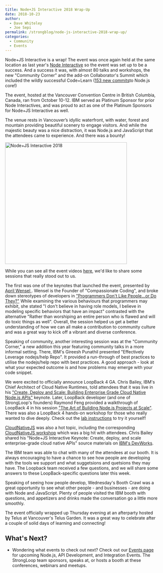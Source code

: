 ```yaml
---
title: Node+JS Interactive 2018 Wrap-Up
date: 2018-10-23
author: 
  - Dave Whiteley
  - Joe Sepi
permalink: /strongblog/node-js-interactive-2018-wrap-up/
categories:
  - Community
  - Events
---
```


Node+JS Interactive is a wrap! The event was once again held at the same location as last year's [Node Interactive](https://strongloop.com/strongblog/node-interactive-2017-wrap-up/) so the event was set up to be a success. And a success it was, with almost 80 talks and workshops, the new "Community Corner" and the add-on Collaborator's Summit which included the wildly successful Code+Learn ([153 new commits](https://twitter.com/nodejs/status/1051850295578435587)to Node.js core!)

The event, hosted at the Vancouver Convention Centre in British Columbia, Canada, ran from October 10-12. IBM served as Platinum Sponsor for prior Node Interactives, and was proud to act as one of the Platinum Sponsors for Node+JS Interactive as well.

The venue rests in Vancouver’s idyllic waterfront, with water, forest and mountain providing beautiful scenery to engage visitors. And while the majestic beauty was a nice distraction, it was Node.js and JavaScript that the attendees came to experience. And there was a bounty!

<!--more-->
<img src="https://strongloop.com/blog-assets/2018/09/node+js-interactive.png" alt="Node+JS Interactive 2018" style="width: 400px"/>

While you can see all the event videos [here](https://www.youtube.com/playlist?list=PLfMzBWSH11xaZvhv1X5Fq1H-oMdnAtG6k), we'd like to share some sessions that really stood out to us.

The first was one of the keynotes that launched the event, presented by [April Wensel ](https://twitter.com/aprilwensel). Wensel is the Founder of "Compassionate Coding", and broke down stereotypes of developers in ["Programmers Don't Like People...or Do They?"](https://www.youtube.com/watch?v=HPFuHS6aPhw&list=PLfMzBWSH11xaZvhv1X5Fq1H-oMdnAtG6k&t=0s&index=77) While examining the various behaviours that programmers may exhibit, she stated "I don't believe in having role models, I believe in modeling specific behaviors that have an impact" contrasted with the alternative "Rather than worshiping an entire person who is flawed and will do toxic things as well". Overall, the session helped us get a better understanding of how we can all make a contribution to community culture and was a great way to kick off a vibrant and diverse conference.

Speaking of community, another interesting session was at the "Community Corner," a new addition this year featuring community talks in a more informal setting. There, IBM's Gireesh Punathil presented "Effectively Leverage nodejs/help Repo". It provided a run-through of best practices to utilise the nodejs/help repo with best practices. A good approach - look at what your expected outcome is and how problems may emerge with your code snippet.

We were excited to officially announce LoopBack 4 GA. Chris Bailey, IBM's Chief Architect of Cloud Native Runtimes, told attendees that it was live in his ["Create, Deploy and Scale: Building Enterprise Grade Cloud Native Node.js APIs"](https://www.youtube.com/watch?v=btSWOBf8-Hs&list=PLfMzBWSH11xaZvhv1X5Fq1H-oMdnAtG6k&t=0s&index=52) keynote. Later, LoopBack developer (and one of StrongLoop's founders) Raymond Feng provided a walkthrough of LoopBack 4 in his session ["The Art of Building Node.js Projects at Scale"](https://www.youtube.com/watch?v=_H6td2GaW3I&list=PLfMzBWSH11xaZvhv1X5Fq1H-oMdnAtG6k&t=0s&index=35). There was also a LoopBack 4 hands-on workshop for those who really wanted to dive deeply. Check out the [lab instructions](https://developer.ibm.com/tutorials/create-rest-apis-minutes-with-loopback-4/) to try it yourself!

[CloudNativeJS](https://www.cloudnativejs.io) was also a hot topic, including the corresponding [CloudNativeJS workshop](https://github.com/CloudNativeJS/Tutorial) which was a big hit with attendees. Chris Bailey shared his "Node+JS Interactive Keynote: Create, deploy, and scale enterprise-grade cloud native APIs" source materials on [IBM's DevWorks](https://developer.ibm.com/blogs/2018/10/22/nodejs-interactive-keynote-create-deploy-scale-cloud-native-apis/).

The IBM team was able to chat with many of the attendees at our booth. It is always encouraging to have a chance to see how people are developing with the tools we support and what suggetsions and quetsions they may have. The Loopback team received a few questions, and we will share some answers to these LoopBack-specific questions later this week.

Speaking of seeing how people develop, Wednesday's Booth Crawl was a great opportunity to see what other people - and businesses - are doing with Node and JavaScript. Plenty of people visited the IBM booth with questions, and appetizers and drinks made the conversation go a little more smoothly.

The event officially wrapped up Thursday evening at an afterparty hosted by Telus at Vancouver's Telus Garden. It was a great way to celebrate after a couple of solid days of learning and connecting!

## What's Next?

- Wondering what events to check out next? Check out our [Events page](https://strongloop.com/events/) for upcoming Node.js, API Development, and Integration Events. The StrongLoop team sponsors, speaks at, or hosts a booth at these conferences, webinars and meetups.

